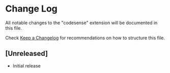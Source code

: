 # Change Log

All notable changes to the "codesense" extension will be documented in this file.

Check [Keep a Changelog](http://keepachangelog.com/) for recommendations on how to structure this file.

## [Unreleased]

- Initial release